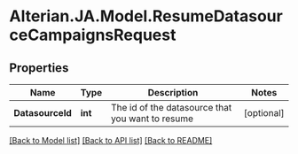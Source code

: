 # Alterian.JA.Model.ResumeDatasourceCampaignsRequest

## Properties

Name | Type | Description | Notes
------------ | ------------- | ------------- | -------------
**DatasourceId** | **int** | The id of the datasource that you want to resume | [optional] 

[[Back to Model list]](../README.md#documentation-for-models) [[Back to API list]](../README.md#documentation-for-api-endpoints) [[Back to README]](../README.md)

